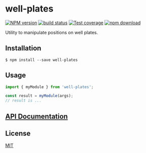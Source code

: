 # well-plates

[![NPM version][npm-image]][npm-url]
[![build status][travis-image]][travis-url]
[![Test coverage][codecov-image]][codecov-url]
[![npm download][download-image]][download-url]

Utility to manipulate positions on well plates.

## Installation

`$ npm install --save well-plates`

## Usage

```js
import { myModule } from 'well-plates';

const result = myModule(args);
// result is ...
```

## [API Documentation](https://cheminfo.github.io/well-plates/)

## License

[MIT](./LICENSE)

[npm-image]: https://img.shields.io/npm/v/well-plates.svg?style=flat-square
[npm-url]: https://www.npmjs.com/package/well-plates
[travis-image]: https://img.shields.io/travis/cheminfo/well-plates/master.svg?style=flat-square
[travis-url]: https://travis-ci.org/cheminfo/well-plates
[codecov-image]: https://img.shields.io/codecov/c/github/cheminfo/well-plates.svg?style=flat-square
[codecov-url]: https://codecov.io/gh/cheminfo/well-plates
[download-image]: https://img.shields.io/npm/dm/well-plates.svg?style=flat-square
[download-url]: https://www.npmjs.com/package/well-plates
